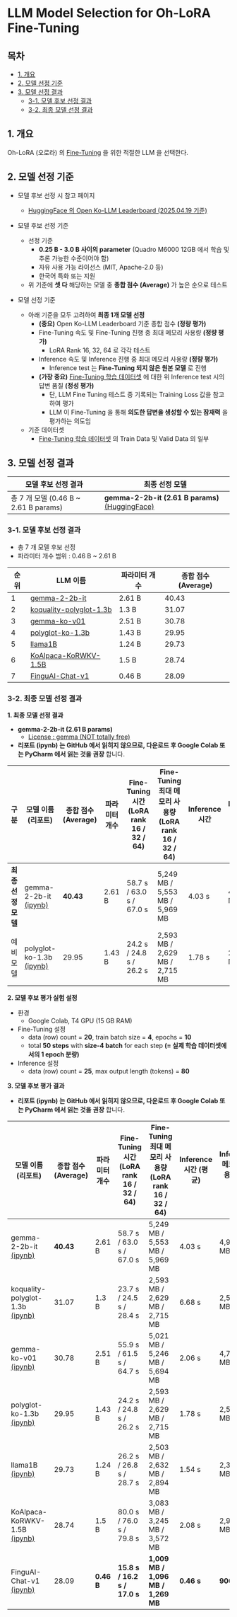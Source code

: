 # LLM Model Selection for Oh-LoRA Fine-Tuning

## 목차

* [1. 개요](#1-개요)
* [2. 모델 선정 기준](#2-모델-선정-기준)
* [3. 모델 선정 결과](#3-모델-선정-결과)
  * [3-1. 모델 후보 선정 결과](#3-1-모델-후보-선정-결과)
  * [3-2. 최종 모델 선정 결과](#3-2-최종-모델-선정-결과)

## 1. 개요

Oh-LoRA (오로라) 의 [Fine-Tuning](https://github.com/WannaBeSuperteur/AI-study/blob/main/AI%20Basics/LLM%20Basics/LLM_%EA%B8%B0%EC%B4%88_Fine_Tuning.md) 을 위한 적절한 LLM 을 선택한다.

## 2. 모델 선정 기준

* 모델 후보 선정 시 참고 페이지
  * [HuggingFace 의 Open Ko-LLM Leaderboard (2025.04.19 기준)](https://huggingface.co/spaces/upstage/open-ko-llm-leaderboard)

* 모델 후보 선정 기준
  * 선정 기준 
    * **0.25 B - 3.0 B 사이의 parameter** (Quadro M6000 12GB 에서 학습 및 추론 가능한 수준이어야 함)
    * 자유 사용 가능 라이선스 (MIT, Apache-2.0 등)
    * 한국어 특화 또는 지원
  * 위 기준에 **셋 다** 해당하는 모델 중 **종합 점수 (Average)** 가 높은 순으로 테스트

* 모델 선정 기준
  * 아래 기준을 모두 고려하여 **최종 1개 모델 선정**
    * **(중요)** Open Ko-LLM Leaderboard 기준 종합 점수 **(정량 평가)** 
    * Fine-Tuning 속도 및 Fine-Tuning 진행 중 최대 메모리 사용량 **(정량 평가)**
      * LoRA Rank 16, 32, 64 로 각각 테스트 
    * Inference 속도 및 Inference 진행 중 최대 메모리 사용량 **(정량 평가)**
      * Inference test 는 **Fine-Tuning 되지 않은 원본 모델** 로 진행 
    * **(가장 중요)** [Fine-Tuning 학습 데이터셋](../OhLoRA_fine_tuning.csv) 에 대한 위 Inference test 시의 답변 품질 **(정성 평가)**
      * 단, LLM Fine Tuning 테스트 중 기록되는 Training Loss 값을 참고하여 평가
      * LLM 이 Fine-Tuning 을 통해 **의도한 답변을 생성할 수 있는 잠재력** 을 평가하는 의도임
  * 기준 데이터셋
    * [Fine-Tuning 학습 데이터셋](../OhLoRA_fine_tuning.csv) 의 Train Data 및 Valid Data 의 일부

## 3. 모델 선정 결과

| 모델 후보 선정 결과                       | 최종 선정 모델                                                                                        |
|-----------------------------------|-------------------------------------------------------------------------------------------------|
| 총 7 개 모델 (0.46 B ~ 2.61 B params) | **gemma-2-2b-it (2.61 B params)** [(HuggingFace)](https://huggingface.co/unsloth/gemma-2-2b-it) |

### 3-1. 모델 후보 선정 결과

* 총 7 개 모델 후보 선정
* 파라미터 개수 범위 : 0.46 B ~ 2.61 B

| 순위 | LLM 이름                                                                              | 파라미터 개수 | 종합 점수 (Average) |
|----|-------------------------------------------------------------------------------------|---------|-----------------|
| 1  | [gemma-2-2b-it](https://huggingface.co/unsloth/gemma-2-2b-it)                       | 2.61 B  | 40.43           |
| 2  | [koquality-polyglot-1.3b](https://huggingface.co/DILAB-HYU/koquality-polyglot-1.3b) | 1.3 B   | 31.07           |
| 3  | [gemma-ko-v01](https://huggingface.co/cpm-ai/gemma-ko-v01)                          | 2.51 B  | 30.78           |
| 4  | [polyglot-ko-1.3b](https://huggingface.co/EleutherAI/polyglot-ko-1.3b)              | 1.43 B  | 29.95           |
| 5  | [llama1B](https://huggingface.co/Yebin46/llama1B)                                   | 1.24 B  | 29.73           |
| 6  | [KoAlpaca-KoRWKV-1.5B](https://huggingface.co/beomi/KoAlpaca-KoRWKV-1.5B)           | 1.5 B   | 28.74           |
| 7  | [FinguAI-Chat-v1](https://huggingface.co/FINGU-AI/FinguAI-Chat-v1)                  | 0.46 B  | 28.09           |

### 3-2. 최종 모델 선정 결과

**1. 최종 모델 선정 결과**

* **gemma-2-2b-it (2.61 B params)**
  * [License : gemma (NOT totally free)](https://ai.google.dev/gemma/terms) 
* **리포트 (ipynb) 는 GitHub 에서 읽히지 않으므로, 다운로드 후 Google Colab 또는 PyCharm 에서 읽는 것을 권장** 합니다.

| 구분           | 모델 이름 (리포트)                                                    | 종합 점수<br>(Average) | 파라미터 개수 | Fine-Tuning 시간 (LoRA rank 16 / 32 / 64) | Fine-Tuning 최대 메모리 사용량 (LoRA rank 16 / 32 / 64) | Inference 시간 | Inference 최대 메모리 사용량 | Inference 답변 품질                                     |
|--------------|----------------------------------------------------------------|--------------------|---------|-----------------------------------------|-------------------------------------------------|--------------|----------------------|-----------------------------------------------------|
| **최종 선정 모델** | gemma-2-2b-it [(ipynb)](test_result_gemma_2_2b_it.ipynb)       | **40.43**          | 2.61 B  | 58.7 s / 63.0 s / 67.0 s                | 5,249 MB / 5,553 MB / 5,969 MB                  | 4.03 s       | 4,987 MB             | [**최상**](inference_test_result_gemma-2-2b-it.csv)   |
| 예비 모델        | polyglot-ko-1.3b [(ipynb)](test_result_polyglot-ko-1.3b.ipynb) | 29.95              | 1.43 B  | 24.2 s / 24.8 s / 26.2 s                | 2,593 MB / 2,629 MB / 2,715 MB                  | 1.78 s       | 2,541 MB             | [**상**](inference_test_result_polyglot-ko-1.3b.csv) |

**2. 모델 후보 평가 실험 설정**

* 환경
  * Google Colab, T4 GPU (15 GB RAM) 
* Fine-Tuning 설정
  * data (row) count = **20**, train batch size = **4**, epochs = **10**
  * total **50 steps** with **size-4 batch** for each step **(= 실제 학습 데이터셋에서의 1 epoch 분량)**
* Inference 설정
  * data (row) count = **25**, max output length (tokens) = **80** 

**3. 모델 후보 평가 결과**

* **리포트 (ipynb) 는 GitHub 에서 읽히지 않으므로, 다운로드 후 Google Colab 또는 PyCharm 에서 읽는 것을 권장** 합니다.

| 모델 이름 (리포트)                                                            | 종합 점수<br>(Average) | 파라미터 개수    | Fine-Tuning 시간 (LoRA rank 16 / 32 / 64) | Fine-Tuning 최대 메모리 사용량 (LoRA rank 16 / 32 / 64) | Inference 시간 (평균) | Inference 메모리 사용량 (최대) | Inference 답변 품질                                        |
|------------------------------------------------------------------------|--------------------|------------|-----------------------------------------|-------------------------------------------------|-------------------|------------------------|--------------------------------------------------------|
| gemma-2-2b-it [(ipynb)](test_result_gemma_2_2b_it.ipynb)               | **40.43**          | 2.61 B     | 58.7 s / 63.0 s / 67.0 s                | 5,249 MB / 5,553 MB / 5,969 MB                  | 4.03 s            | 4,987 MB               | [**최상**](inference_test_result_gemma-2-2b-it.csv)      |
| koquality-polyglot-1.3b [(ipynb)](test_result_polyglot-ko-1.3b.ipynb)  | 31.07              | 1.3 B      | 23.7 s / 24.5 s / 28.4 s                | 2,593 MB / 2,629 MB / 2,715 MB                  | 6.68 s            | 2,541 MB               | [중](inference_test_result_koquality-polyglot-1.3b.csv) |
| gemma-ko-v01 [(ipynb)](test_result_gemma_ko_v01.ipynb)                 | 30.78              | 2.51 B     | 55.9 s / 61.5 s / 64.7 s                | 5,021 MB / 5,246 MB / 5,694 MB                  | 2.06 s            | 4,780 MB               | [중](inference_test_result_gemma-ko-v01.csv)            |
| polyglot-ko-1.3b [(ipynb)](test_result_polyglot-ko-1.3b.ipynb)         | 29.95              | 1.43 B     | 24.2 s / 24.8 s / 26.2 s                | 2,593 MB / 2,629 MB / 2,715 MB                  | 1.78 s            | 2,541 MB               | [**상**](inference_test_result_polyglot-ko-1.3b.csv)    |
| llama1B [(ipynb)](test_result_llama1B.ipynb)                           | 29.73              | 1.24 B     | 26.2 s / 26.8 s / 28.7 s                | 2,503 MB / 2,632 MB / 2,894 MB                  | 1.54 s            | 2,358 MB               | [중](inference_test_result_llama1B.csv)                 |
| KoAlpaca-KoRWKV-1.5B [(ipynb)](test_result_KoAlpaca-KoRWKV-1.5B.ipynb) | 28.74              | 1.5 B      | 80.0 s / 76.0 s / 79.8 s                | 3,083 MB / 3,245 MB / 3,572 MB                  | 2.08 s            | 2,905 MB               | [하](inference_test_result_KoAlpaca-KoRWKV-1.5B.csv)    |
| FinguAI-Chat-v1 [(ipynb)](test_result_FinguAI-Chat-v1.ipynb)           | 28.09              | **0.46 B** | **15.8 s / 16.2 s / 17.0 s**            | **1,009 MB / 1,096 MB / 1,269 MB**              | **0.46 s**        | **906 MB**             | [최하](inference_test_result_FinguAI-Chat-v1.csv)        |